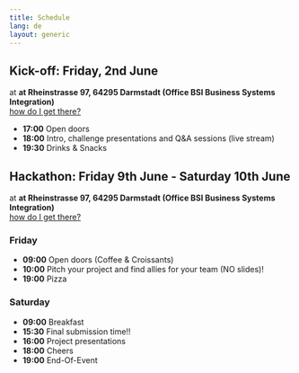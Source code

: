 ```yaml
---
title: Schedule
lang: de
layout: generic
---
```


## Kick-off: Friday, 2nd June

at **at Rheinstrasse 97, 64295 Darmstadt (Office BSI Business Systems Integration)**
<br><a href="https://goo.gl/maps/ccKso8grDP72" target="_blank"><i class="fa fa-map-marker" aria-hidden="true"></i> how do I get there?</a>

 - **17:00** Open doors
 - **18:00** Intro, challenge presentations and Q&A sessions (live stream)
 - **19:30** Drinks & Snacks

## Hackathon: Friday 9th June - Saturday 10th June

at **at Rheinstrasse 97, 64295 Darmstadt (Office BSI Business Systems Integration)**
<br><a href="https://goo.gl/maps/ccKso8grDP72" target="_blank"><i class="fa fa-map-marker" aria-hidden="true"></i> how do I get there?</a>

### Friday
 - **09:00** Open doors (Coffee & Croissants)
 - **10:00** Pitch your project and find allies for your team (NO slides)!
 - **19:00** Pizza

### Saturday
 - **09:00** Breakfast
 - **15:30** Final submission time!!
 - **16:00** Project presentations
 - **18:00** Cheers
 - **19:00** End-Of-Event
 
